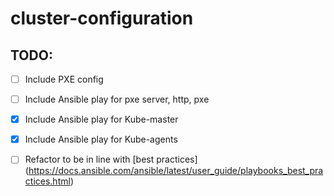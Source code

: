 # cluster-configuration
## TODO:
- [ ] Include PXE config
- [ ] Include Ansible play for pxe server, http, pxe
- [x] Include Ansible play for Kube-master
- [x] Include Ansible play for Kube-agents
- [ ] Refactor to be in line with [best practices] (https://docs.ansible.com/ansible/latest/user_guide/playbooks_best_practices.html)

